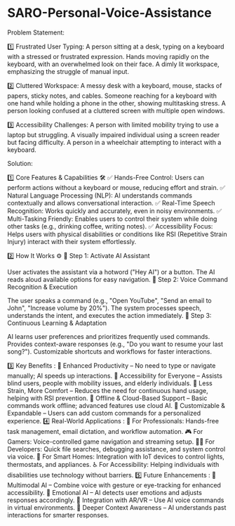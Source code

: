 # SARO-Personal-Voice-Assistance
Problem Statement:

1️⃣ Frustrated User Typing:
A person sitting at a desk, typing on a keyboard with a stressed or frustrated expression.
Hands moving rapidly on the keyboard, with an overwhelmed look on their face.
A dimly lit workspace, emphasizing the struggle of manual input.

2️⃣ Cluttered Workspace:
A messy desk with a keyboard, mouse, stacks of papers, sticky notes, and cables.
Someone reaching for a keyboard with one hand while holding a phone in the other, showing multitasking stress.
A person looking confused at a cluttered screen with multiple open windows.

3️⃣ Accessibility Challenges:
A person with limited mobility trying to use a laptop but struggling.
A visually impaired individual using a screen reader but facing difficulty.
A person in a wheelchair attempting to interact with a keyboard.

Solution:

1️⃣ Core Features & Capabilities 🛠️
✅ Hands-Free Control: Users can perform actions without a keyboard or mouse, reducing effort and strain.
✅ Natural Language Processing (NLP): AI understands commands contextually and allows conversational interaction.
✅ Real-Time Speech Recognition: Works quickly and accurately, even in noisy environments.
✅ Multi-Tasking Friendly: Enables users to control their system while doing other tasks (e.g., drinking coffee, writing notes).
✅ Accessibility Focus: Helps users with physical disabilities or conditions like RSI (Repetitive Strain Injury) interact with their system effortlessly.

2️⃣ How It Works ⚙️
📌 Step 1: Activate AI Assistant

User activates the assistant via a hotword ("Hey AI") or a button.
The AI reads aloud available options for easy navigation.
📌 Step 2: Voice Command Recognition & Execution

The user speaks a command (e.g., "Open YouTube", "Send an email to John", "Increase volume by 20%").
The system processes speech, understands the intent, and executes the action immediately.
📌 Step 3: Continuous Learning & Adaptation

AI learns user preferences and prioritizes frequently used commands.
Provides context-aware responses (e.g., "Do you want to resume your last song?").
Customizable shortcuts and workflows for faster interactions.

3️⃣ Key Benefits :
🔹 Enhanced Productivity – No need to type or navigate manually; AI speeds up interactions.
🔹 Accessibility for Everyone – Assists blind users, people with mobility issues, and elderly individuals.
🔹 Less Strain, More Comfort – Reduces the need for continuous hand usage, helping with RSI prevention.
🔹 Offline & Cloud-Based Support – Basic commands work offline; advanced features use cloud AI.
🔹 Customizable & Expandable – Users can add custom commands for a personalized experience.
4️⃣ Real-World Applications :
💼 For Professionals: Hands-free task management, email dictation, and workflow automation.
🎮 For Gamers: Voice-controlled game navigation and streaming setup.
🧑‍💻 For Developers: Quick file searches, debugging assistance, and system control via voice.
🏡 For Smart Homes: Integration with IoT devices to control lights, thermostats, and appliances.
♿ For Accessibility: Helping individuals with disabilities use technology without barriers.
5️⃣ Future Enhancements :
🔹 Multimodal AI – Combine voice with gesture or eye-tracking for enhanced accessibility.
🔹 Emotional AI – AI detects user emotions and adjusts responses accordingly.
🔹 Integration with AR/VR – Use AI voice commands in virtual environments.
🔹 Deeper Context Awareness – AI understands past interactions for smarter responses.

